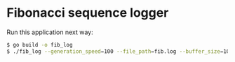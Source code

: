 # Fibonacci sequence logger

Run this application next way:
~~~bash
$ go build -o fib_log
$ ./fib_log --generation_speed=100 --file_path=fib.log --buffer_size=1024
~~~ 